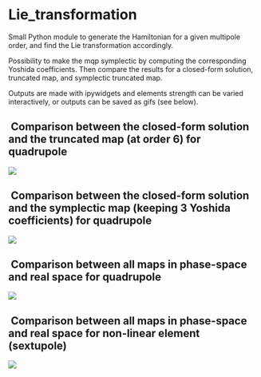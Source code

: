 # Lie_transformation

Small Python module to generate the Hamiltonian for a given multipole order, and find the Lie transformation accordingly.

Possibility to make the mqp symplectic by computing the corresponding Yoshida coefficients. Then compare the results for a closed-form solution, truncated map, and symplectic truncated map.

Outputs are made with ipywidgets and elements strength can be varied interactively, or outputs can be saved as gifs (see below).

##  Comparison between the closed-form solution and the truncated map (at order 6) for quadrupole

![](https://github.com/ColasDroin/Lie_transformation/blob/master/gifs/1.gif)

##  Comparison between the closed-form solution and the symplectic map (keeping 3 Yoshida coefficients) for quadrupole

![](https://github.com/ColasDroin/Lie_transformation/blob/master/gifs/2.gif)

##  Comparison between all maps in phase-space and real space for quadrupole

![](https://github.com/ColasDroin/Lie_transformation/blob/master/gifs/3.gif)
##  Comparison between all maps in phase-space and real space for non-linear element (sextupole)

![](https://github.com/ColasDroin/Lie_transformation/blob/master/gifs/4.gif)
